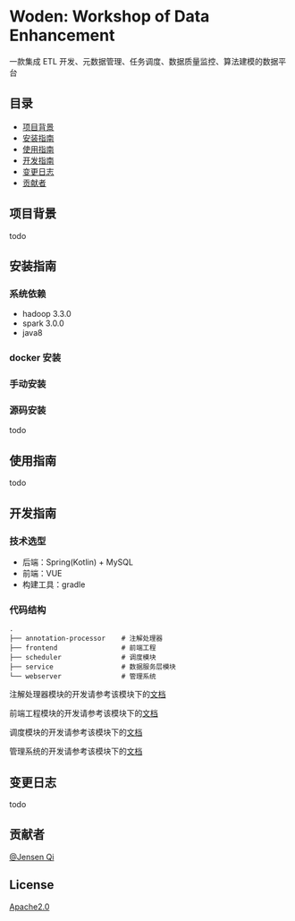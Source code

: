 # Woden: Workshop of Data Enhancement
一款集成 ETL 开发、元数据管理、任务调度、数据质量监控、算法建模的数据平台

## 目录
* [项目背景](#项目背景)
* [安装指南](#安装指南)
* [使用指南](#使用指南)
* [开发指南](#开发指南)
* [变更日志](#变更日志)
* [贡献者](#贡献者)

## 项目背景
todo

## 安装指南
### 系统依赖
* hadoop 3.3.0
* spark 3.0.0
* java8

### docker 安装

### 手动安装


### 源码安装
todo

## 使用指南
todo

## 开发指南

### 技术选型
* 后端：Spring(Kotlin) + MySQL
* 前端：VUE
* 构建工具：gradle

### 代码结构
```
.
├── annotation-processor    # 注解处理器
├── frontend                # 前端工程
├── scheduler               # 调度模块
├── service                 # 数据服务层模块
└── webserver               # 管理系统
```

注解处理器模块的开发请参考该模块下的[文档](annotation-processor/README.md)

前端工程模块的开发请参考该模块下的[文档](frontend/README.md)

调度模块的开发请参考该模块下的[文档](scheduler/README.md)

管理系统的开发请参考该模块下的[文档](webserver/README.md)

## 变更日志
todo



## 贡献者
[@Jensen Qi](https://github.com/JensenQi)

## License
[Apache2.0](http://www.apache.org/licenses/LICENSE-2.0)
